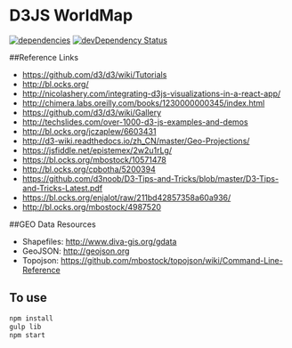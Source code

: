 # D3JS WorldMap

[![dependencies](https://david-dm.org/phattranky/D3JS_WorldMap.svg)](https://david-dm.org/phattranky/D3JS_WorldMap)
[![devDependency Status](https://david-dm.org/phattranky/D3JS_WorldMap.svg)](https://david-dm.org/phattranky/D3JS_WorldMap#info=devDependencies)

##Reference Links

* https://github.com/d3/d3/wiki/Tutorials
* http://bl.ocks.org/
* http://nicolashery.com/integrating-d3js-visualizations-in-a-react-app/
* http://chimera.labs.oreilly.com/books/1230000000345/index.html
* https://github.com/d3/d3/wiki/Gallery
* http://techslides.com/over-1000-d3-js-examples-and-demos
* http://bl.ocks.org/jczaplew/6603431
* http://d3-wiki.readthedocs.io/zh_CN/master/Geo-Projections/
* https://jsfiddle.net/epistemex/2w2u1rLg/
* https://bl.ocks.org/mbostock/10571478
* http://bl.ocks.org/cpbotha/5200394
* https://github.com/d3noob/D3-Tips-and-Tricks/blob/master/D3-Tips-and-Tricks-Latest.pdf
* https://bl.ocks.org/enjalot/raw/211bd42857358a60a936/
* http://bl.ocks.org/mbostock/4987520

##GEO Data Resources
* Shapefiles: http://www.diva-gis.org/gdata
* GeoJSON: http://geojson.org
* Topojson: https://github.com/mbostock/topojson/wiki/Command-Line-Reference

## To use

```sh
npm install
gulp lib
npm start
```